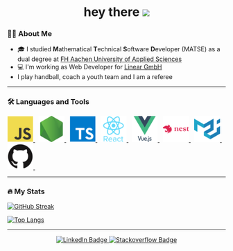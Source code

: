 <div id="badges" align="center">
  <h1>
    hey there
    <img src="https://media.giphy.com/media/hvRJCLFzcasrR4ia7z/giphy.gif" width="30px"/>
  </h1>
</div>

### :woman_technologist: About Me

- :mortar_board: I studied **M**athematical **T**echnical **S**oftware **D**eveloper (MATSE) as a dual degree at [FH Aachen University of Applied Sciences](https://www.fh-aachen.de/)
- :computer: I'm working as Web Developer for [Linear GmbH](https://www.linear.eu/)
- I play handball, coach a youth team and I am a referee

---

### :hammer_and_wrench: Languages and Tools

<div>
  <a href="https://www.javascript.com/" target="_blank">
    <img src="https://github.com/devicons/devicon/blob/master/icons/javascript/javascript-original.svg" title="JavaScript" alt="JavaScript" width="60" height="60"/>
  </a>&nbsp;
  <a href="https://nodejs.org" target="_blank">
    <img src="https://github.com/devicons/devicon/blob/master/icons/nodejs/nodejs-original.svg" title="Node.js" alt="Node.js" width="60" height="60"/>
  </a>&nbsp;
  <a href="https://www.typescriptlang.org" target="_blank">
    <img src="https://github.com/devicons/devicon/blob/master/icons/typescript/typescript-original.svg" title="TypeScript" alt="TypeScript" width="60" height="60"/>
  </a>&nbsp;
  <a href="https://reactjs.org" target="_blank">
    <img src="https://github.com/devicons/devicon/blob/master/icons/react/react-original-wordmark.svg" title="React" alt="React" width="60" height="60"/>
  </a>&nbsp;
  <a href="https://vuejs.org" target="_blank">
    <img src="https://github.com/devicons/devicon/blob/master/icons/vuejs/vuejs-original-wordmark.svg" title="VueJS" alt="VueJS" width="60" height="60"/>
  </a>&nbsp;
  <a href="https://nestjs.com" target="_blank">
    <img src="https://github.com/devicons/devicon/blob/master/icons/nestjs/nestjs-original-wordmark.svg" title="NestJs" alt="NestJs" width="60" height="60"/>
  </a>&nbsp;
  <a href="https://mui.com" target="_blank">
    <img src="https://github.com/devicons/devicon/blob/master/icons/materialui/materialui-original.svg" title="Material UI" alt="Material UI" width="60" height="60"/>
  </a>&nbsp;
  <a href="https://www.github.com" target="_blank">
    <img src="https://github.com/devicons/devicon/blob/master/icons/github/github-original.svg" title="GitHub" **alt="GitHub" width="60" height="60"/>
  </a>&nbsp;
</div>

---

### :fire: My Stats

[![GitHub Streak](http://github-readme-streak-stats.herokuapp.com?user=MadMax2506&theme=gruvbox&show_icons=true)](https://github.com/MadMax2506)

[![Top Langs](https://github-readme-stats.vercel.app/api/top-langs/?username=MadMax2506&theme=gruvbox&show_icons=true&size_weight=0.5&count_weight=0.5&layout=compact)](https://github.com/MadMax2506)

---

<div id="badges" align="center">
  <a href="https://www.linkedin.com/in/max-janorschke-5b6973225">
    <img src="https://img.shields.io/badge/LinkedIn-blue?logo=linkedin&logoColor=white" alt="LinkedIn Badge"/>
  </a>
  <a href="https://stackoverflow.com/users/10907699/madmax2506">
    <img src="https://img.shields.io/badge/Stack%20Overflow-F58025?logo=stackoverflow&logoColor=fff&style=flat)](https://stackoverflow.com/users/12299287/cryptocode" alt="Stackoverflow Badge"/>
  </a>
</div>
